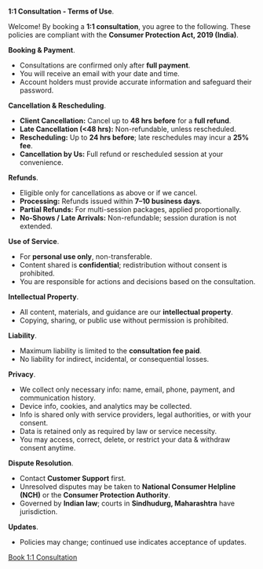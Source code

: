**1:1 Consultation - Terms of Use**.

Welcome! By booking a **1:1 consultation**, you agree to the following. These policies are compliant with the **Consumer Protection Act, 2019 (India)**.

**Booking & Payment**.

- Consultations are confirmed only after **full payment**.  
- You will receive an email with your date and time.  
- Account holders must provide accurate information and safeguard their password.  

**Cancellation & Rescheduling**.

- **Client Cancellation:** Cancel up to **48 hrs before** for a **full refund**.  
- **Late Cancellation (<48 hrs):** Non-refundable, unless rescheduled.  
- **Rescheduling:** Up to **24 hrs before**; late reschedules may incur a **25% fee**.  
- **Cancellation by Us:** Full refund or rescheduled session at your convenience.

**Refunds**.

- Eligible only for cancellations as above or if we cancel.  
- **Processing:** Refunds issued within **7–10 business days**.  
- **Partial Refunds:** For multi-session packages, applied proportionally.  
- **No-Shows / Late Arrivals:** Non-refundable; session duration is not extended.

**Use of Service**.

- For **personal use only**, non-transferable.  
- Content shared is **confidential**; redistribution without consent is prohibited.  
- You are responsible for actions and decisions based on the consultation.

**Intellectual Property**.

- All content, materials, and guidance are our **intellectual property**.  
- Copying, sharing, or public use without permission is prohibited.

**Liability**.

- Maximum liability is limited to the **consultation fee paid**.  
- No liability for indirect, incidental, or consequential losses.

**Privacy**.

- We collect only necessary info: name, email, phone, payment, and communication history.  
- Device info, cookies, and analytics may be collected.  
- Info is shared only with service providers, legal authorities, or with your consent.  
- Data is retained only as required by law or service necessity.  
- You may access, correct, delete, or restrict your data & withdraw consent anytime.

**Dispute Resolution**.

- Contact **Customer Support** first.  
- Unresolved disputes may be taken to **National Consumer Helpline (NCH)** or the **Consumer Protection Authority**.  
- Governed by **Indian law**; courts in **Sindhudurg, Maharashtra** have jurisdiction.

**Updates**.

- Policies may change; continued use indicates acceptance of updates.

<div class="roadmap-spacer-1"></div>
<p>
<a class="btn" href="https://kvshvl.setmore.com">Book&nbsp;1:1&nbsp;Consultation</a>
</p>
<div class="roadmap-spacer-2"></div>